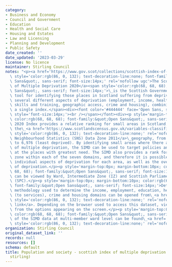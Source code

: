 ```yaml
---
category:
- Business and Economy
- Council and Government
- Education
- Health and Social Care
- Housing and Estates
- Law and Licensing
- Planning and Development
- Public Safety
date_created: ''
date_updated: '2023-03-29'
license: No licence
maintainer: Stirling Council
notes: "<p><a href='https://www.gov.scot/collections/scottish-index-of-multiple-deprivation-2020/'\
  \ style='color:rgb(86, 0, 132); text-decoration-line:none; font-family:&quot;Open\
  \ Sans&quot;, sans-serif; font-size:14px;' rel='nofollow ugc'>The Scottish Index\
  \ of Multiple Deprivation 2020</a><span style='color:rgb(68, 68, 68); font-family:&quot;Open\
  \ Sans&quot;, sans-serif; font-size:14px;'>\_is the Scottish Government\u2019s official\
  \ tool for identifying those places in Scotland suffering from deprivation. It incorporates\
  \ several different aspects of deprivation (employment, income, health, education,\
  \ skills and training, geographic access, crime and housing), combining them into\
  \ a single index.</span><div><font color='#444444' face='Open Sans, sans-serif'><span\
  \ style='font-size:14px;'><br /></span></font><div><p style='margin-top:0px; margin-bottom:10px;\
  \ color:rgb(68, 68, 68); font-family:&quot;Open Sans&quot;, sans-serif; font-size:14px;'>The\
  \ 2020 Index provides a relative ranking for small areas in Scotland, defined by\
  \ the\_<a href='https://www.scotlandscensus.gov.uk/variables-classification/sns-data-zone-2011#:~:text=The%20data%20zone%20geography%20covers,around%20500%20to%201%2C000%20residents.'\
  \ style='color:rgb(86, 0, 132); text-decoration-line:none;' rel='nofollow ugc'>Scottish\
  \ Neighbourhood Statistics (SNS) Data Zone 2011</a>\_geography, from 1 (most deprived)\
  \ to 6,976 (least deprived). By identifying small areas where there are concentrations\
  \ of multiple deprivation, the SIMD can be used to target policies and resources\
  \ at the places with greatest need. The SIMD also provides a rank for each data\
  \ zone within each of the seven domains, and therefore it is possible to look at\
  \ individual aspects of deprivation for each area, as well as the overall level\
  \ of deprivation.</p><p style='margin-top:0px; margin-bottom:10px; color:rgb(68,\
  \ 68, 68); font-family:&quot;Open Sans&quot;, sans-serif; font-size:14px;'>The dataset\
  \ can be viewed by Ward, Intermediate Zone (IZ) and Scottish Parliamentary Constituency\
  \ (SPC).</p><p style='margin-top:0px; margin-bottom:10px; color:rgb(68, 68, 68);\
  \ font-family:&quot;Open Sans&quot;, sans-serif; font-size:14px;'>Details of the\
  \ methodology used to determine the income, employment, education, health, access\
  \ (to services), crime and housing domains can be opened from\_<a href='https://data.stirling.gov.uk/dataset/41f3da13-b458-4e31-88a3-501bc684ee61/resource/1d9627a9-c7d2-48a6-a67e-e9a66b581716/download/simd-2020-domains-methodology.pdf'\
  \ style='color:rgb(86, 0, 132); text-decoration-line:none;' rel='nofollow ugc'>this\
  \ link</a>. Depending on the browser used to access this dataset, view the document\
  \ from the options appearing on the screen.</p><p style='margin-top:0px; margin-bottom:10px;\
  \ color:rgb(68, 68, 68); font-family:&quot;Open Sans&quot;, sans-serif; font-size:14px;'>Analysis\
  \ of the SIMD data at multi-member ward level can be found\_<a href='https://multi-ward-profiles-stirling.hub.arcgis.com/pages/council-overview'\
  \ style='color:rgb(86, 0, 132); text-decoration-line:none;' rel='nofollow ugc'>here</a>.</p></div></div></p>"
organization: Stirling Council
original_dataset_link: ''
records: null
resources: []
schema: default
title: Population and society - scottish index of multiple deprivation (no geometry
  stirling)
---
```

